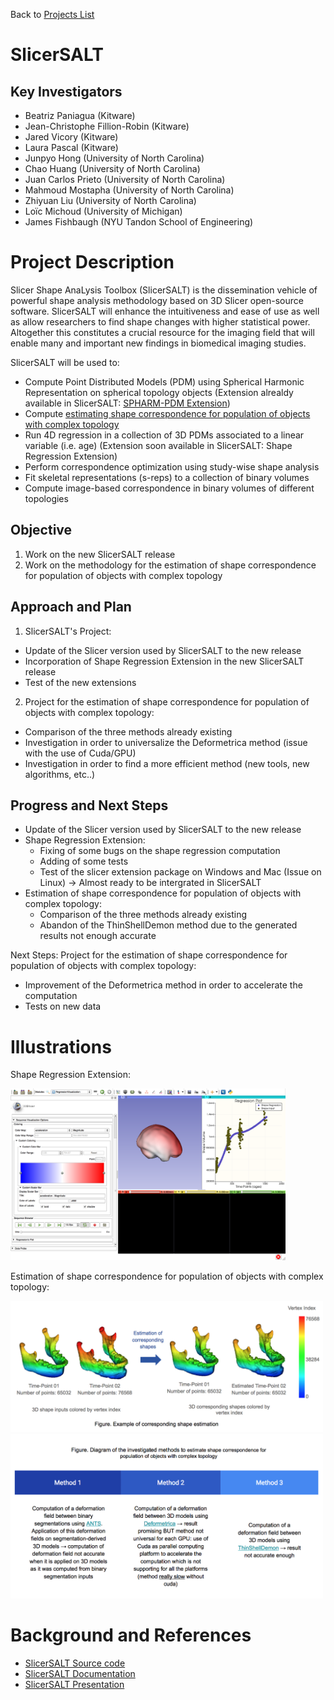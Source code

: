 Back to [Projects List](../../README.md#ProjectsList)

# SlicerSALT

## Key Investigators

- Beatriz Paniagua (Kitware)
- Jean-Christophe Fillion-Robin (Kitware) 
- Jared Vicory (Kitware)
- Laura Pascal (Kitware)
- Junpyo Hong (University of North Carolina)
- Chao Huang (University of North Carolina)
- Juan Carlos Prieto (University of North Carolina)
- Mahmoud Mostapha (University of North Carolina)
- Zhiyuan Liu (University of North Carolina)
- Loïc Michoud (University of Michigan)
- James Fishbaugh (NYU Tandon School of Engineering)

# Project Description

Slicer Shape AnaLysis Toolbox (SlicerSALT) is the dissemination vehicle of powerful shape analysis methodology based on 3D Slicer open-source software. SlicerSALT will enhance the intuitiveness and ease of use as well as allow researchers to find shape changes with higher statistical power. Altogether this constitutes a crucial resource for the imaging field that will enable many and important new findings in biomedical imaging studies. 

SlicerSALT will be used to: 
+ Compute Point Distributed Models (PDM) using Spherical Harmonic Representation on spherical topology objects (Extension alrealdy available in SlicerSALT: [SPHARM-PDM Extension](https://www.slicer.org/wiki/Documentation/4.8/Extensions/SpharmPdm))
+ Compute [estimating shape correspondence for population of objects with complex topology](https://github.com/laurapascal/slicerprojectweek2018/blob/master/Estimation_of_shape_correspondence_for_population_of_objects_with_complex_topology.pdf)
+ Run 4D regression in a collection of 3D PDMs associated to a linear variable (i.e. age) (Extension soon available in SlicerSALT: Shape Regression Extension)
+ Perform correspondence optimization using study-wise shape analysis 
+ Fit skeletal representations (s-reps) to a collection of binary volumes
+ Compute image-based correspondence in binary volumes of different topologies


## Objective

1. Work on the new SlicerSALT release
1. Work on the methodology for the estimation of shape correspondence for population of objects with complex topology


## Approach and Plan

1. SlicerSALT's Project: 
- Update of the Slicer version used by SlicerSALT to the new release
- Incorporation of Shape Regression Extension in the new SlicerSALT release
- Test of the new extensions
2. Project for the estimation of shape correspondence for population of objects with complex topology:
- Comparison of the three methods already existing
- Investigation in order to universalize the Deformetrica method (issue with the use of Cuda/GPU) 
- Investigation in order to find a more efficient method (new tools, new algorithms, etc..)


## Progress and Next Steps

- Update of the Slicer version used by SlicerSALT to the new release
- Shape Regression Extension: 
  - Fixing of some bugs on the shape regression computation
  - Adding of some tests
  - Test of the slicer extension package on Windows and Mac (Issue on Linux) -> Almost ready to be intergrated in SlicerSALT
- Estimation of shape correspondence for population of objects with complex topology: 
  - Comparison of the three methods already existing
  - Abandon of the ThinShellDemon method due to the generated results not enough accurate

Next Steps: 
Project for the estimation of shape correspondence for population of objects with complex topology: 
  - Improvement of the Deformetrica method in order to accelerate the computation
  - Tests on new data


# Illustrations

<!--Add pictures and links to videos that demonstrate what has been accomplished.-->
Shape Regression Extension: 

<img src="https://raw.githubusercontent.com/laurapascal/slicerprojectweek2018/master/ShapeRegressionExtension_UI.png" width="440" ></img>

Estimation of shape correspondence for population of objects with complex topology: 

<img src="https://raw.githubusercontent.com/laurapascal/slicerprojectweek2018/master/Example_of_corresponding_shape_estimation.png" width="500" ></img>
<img src="https://raw.githubusercontent.com/laurapascal/slicerprojectweek2018/master/methods_estimation_of_shape_correspondence_for_population_of_objects_with_complex_topology.png" width="500" ></img>


# Background and References

<!--Use this space for information that may help people better understand your project, like links to papers, source code, or data.-->

- [SlicerSALT Source code](https://github.com/Kitware/SlicerSALT)
- [SlicerSALT Documentation](http://salt.slicer.org/)
- [SlicerSALT Presentation](https://github.com/laurapascal/slicerprojectweek2018/blob/master/SlicerSALT_presentation.pdf)

